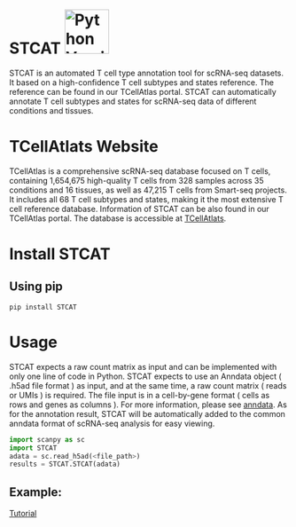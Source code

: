 # STCAT  <a href="https://www.python.org/"><img src="https://img.shields.io/badge/python-3.8+-brightgreen.svg" alt="Python Versions" width="80"></a>

STCAT is an automated T cell type annotation tool for scRNA-seq datasets. 
It based on a high-confidence T cell subtypes and states reference. 
The reference can be found in our TCellAtlas portal. 
STCAT can automatically annotate T cell subtypes and states for scRNA-seq data of different conditions and tissues.

# TCellAtlats Website
TCellAtlas is a comprehensive scRNA-seq database focused on T cells, containing 1,654,675 high-quality T cells from 328 samples across 35 conditions and 16 tissues, as well as 47,215 T cells from Smart-seq projects. 
It includes all 68 T cell subtypes and states, making it the most extensive T cell reference database. 
Information of STCAT can be also found in our TCellAtlas portal. 
The database is accessible at [TCellAtlats](https://guolab.wchscu.cn/TCellAtlas/#/).
# Install STCAT
## Using pip
```console
pip install STCAT
```
# Usage 
STCAT expects a raw count matrix as input and can be implemented with only one line of code in Python. 
STCAT expects to use an Anndata object ( .h5ad file format ) as input, and at the same time, a raw count matrix ( reads or UMIs ) is required. 
The file input is in a cell-by-gene format ( cells as rows and genes as columns ). For more information, please see [anndata](https://anndata.readthedocs.io/en/latest/).
As for the annotation result, STCAT will be automatically added to the common anndata format of scRNA-seq analysis for easy viewing.
```python
import scanpy as sc
import STCAT
adata = sc.read_h5ad(<file_path>)
results = STCAT.STCAT(adata)
```
## Example:
[Tutorial](tutorial.ipynb)

